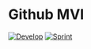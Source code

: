 # Github MVI

[![Develop](https://img.shields.io/badge/Hockey-Develop-green.svg)][develop-hockey]
[![Sprint](https://img.shields.io/badge/Hockey-Sprint-green.svg)][sprint-hockey]

[develop-hockey]: https://rink.hockeyapp.net/apps/
[sprint-hockey]: https://rink.hockeyapp.net/apps/